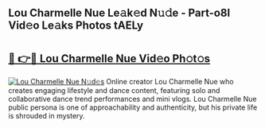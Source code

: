 ## Lou Charmelle Nue Le𝚊k𝚎d N𝚞𝚍e - Part-o8l Vid𝚎o Le𝚊ks Photos tAELy

# <h2><a href="http://fbaxw7j.evod.top/?m=Lou+Charmelle+Nue">🔗 👉🔴 Lou Charmelle Nue Vid𝚎o Ph𝚘t𝚘s</a></h2>

[![Lou Charmelle Nue N𝚞d𝚎s](https://i.imgur.com/8V9OHl7.gif)](http://fbaxw7j.evod.top/?m=Lou+Charmelle+Nue)
Online creator Lou Charmelle Nue who creates engaging lifestyle and dance content, featuring solo and collaborative dance trend performances and mini vlogs. Lou Charmelle Nue public persona is one of approachability and authenticity, but his private life is shrouded in mystery. 
